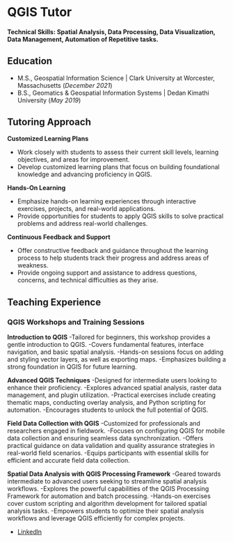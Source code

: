 # QGIS Tutor

#### Technical Skills: Spatial Analysis, Data Processing, Data Visualization, Data Management, Automation of Repetitive tasks.

## Education
- M.S., Geospatial Information Science	| Clark University at Worcester, Massachusetts (_December 2021_)	 			        		
- B.S., Geomatics & Geospatial Information Systems | Dedan Kimathi University (_May 2019_)

## Tutoring Approach
**Customized Learning Plans**
- Work closely with students to assess their current skill levels, learning objectives, and areas for improvement.
- Develop customized learning plans that focus on building foundational knowledge and advancing proficiency in QGIS.

**Hands-On Learning**
- Emphasize hands-on learning experiences through interactive exercises, projects, and real-world applications.
- Provide opportunities for students to apply QGIS skills to solve practical problems and address real-world challenges.

**Continuous Feedback and Support**
- Offer constructive feedback and guidance throughout the learning process to help students track their progress and address areas of weakness.
- Provide ongoing support and assistance to address questions, concerns, and technical difficulties as they arise.
  
## Teaching Experience
### QGIS Workshops and Training Sessions
**Introduction to QGIS**
-Tailored for beginners, this workshop provides a gentle introduction to QGIS.
-Covers fundamental features, interface navigation, and basic spatial analysis.
-Hands-on sessions focus on adding and styling vector layers, as well as exporting maps.
-Emphasizes building a strong foundation in QGIS for future learning.

**Advanced QGIS Techniques**
-Designed for intermediate users looking to enhance their proficiency.
-Explores advanced spatial analysis, raster data management, and plugin utilization.
-Practical exercises include creating thematic maps, conducting overlay analysis, and Python scripting for automation.
-Encourages students to unlock the full potential of QGIS.

**Field Data Collection with QGIS**
-Customized for professionals and researchers engaged in fieldwork.
-Focuses on configuring QGIS for mobile data collection and ensuring seamless data synchronization.
-Offers practical guidance on data validation and quality assurance strategies in real-world field scenarios.
-Equips participants with essential skills for efficient and accurate field data collection.

**Spatial Data Analysis with QGIS Processing Framework**
-Geared towards intermediate to advanced users seeking to streamline spatial analysis workflows.
-Explores the powerful capabilities of the QGIS Processing Framework for automation and batch processing.
-Hands-on exercises cover custom scripting and algorithm development for tailored spatial analysis tasks.
-Empowers students to optimize their spatial analysis workflows and leverage QGIS efficiently for complex projects.

- [Linkedln](https://www.youtube.com/channel/UCa9gErQ9AE5jT2DZLjXBIdA)

